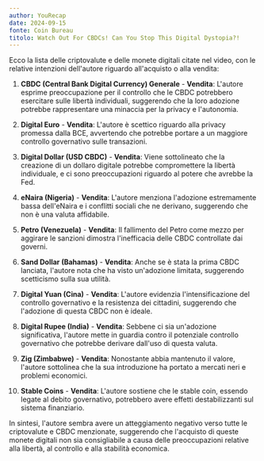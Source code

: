 ```yaml
---
author: YouRecap
date: 2024-09-15
fonte: Coin Bureau
titolo: Watch Out For CBDCs! Can You Stop This Digital Dystopia?!
---
```


Ecco la lista delle criptovalute e delle monete digitali citate nel video, con le relative intenzioni dell'autore riguardo all'acquisto o alla vendita:

1. **CBDC (Central Bank Digital Currency) Generale** - **Vendita**: L'autore esprime preoccupazione per il controllo che le CBDC potrebbero esercitare sulle libertà individuali, suggerendo che la loro adozione potrebbe rappresentare una minaccia per la privacy e l'autonomia.

2. **Digital Euro** - **Vendita**: L'autore è scettico riguardo alla privacy promessa dalla BCE, avvertendo che potrebbe portare a un maggiore controllo governativo sulle transazioni.

3. **Digital Dollar (USD CBDC)** - **Vendita**: Viene sottolineato che la creazione di un dollaro digitale potrebbe compromettere la libertà individuale, e ci sono preoccupazioni riguardo al potere che avrebbe la Fed.

4. **eNaira (Nigeria)** - **Vendita**: L'autore menziona l'adozione estremamente bassa dell'eNaira e i conflitti sociali che ne derivano, suggerendo che non è una valuta affidabile.

5. **Petro (Venezuela)** - **Vendita**: Il fallimento del Petro come mezzo per aggirare le sanzioni dimostra l'inefficacia delle CBDC controllate dai governi.

6. **Sand Dollar (Bahamas)** - **Vendita**: Anche se è stata la prima CBDC lanciata, l'autore nota che ha visto un'adozione limitata, suggerendo scetticismo sulla sua utilità.

7. **Digital Yuan (Cina)** - **Vendita**: L'autore evidenzia l'intensificazione del controllo governativo e la resistenza dei cittadini, suggerendo che l'adozione di questa CBDC non è ideale.

8. **Digital Rupee (India)** - **Vendita**: Sebbene ci sia un'adozione significativa, l'autore mette in guardia contro il potenziale controllo governativo che potrebbe derivare dall'uso di questa valuta.

9. **Zig (Zimbabwe)** - **Vendita**: Nonostante abbia mantenuto il valore, l'autore sottolinea che la sua introduzione ha portato a mercati neri e problemi economici.

10. **Stable Coins** - **Vendita**: L'autore sostiene che le stable coin, essendo legate al debito governativo, potrebbero avere effetti destabilizzanti sul sistema finanziario.

In sintesi, l'autore sembra avere un atteggiamento negativo verso tutte le criptovalute e CBDC menzionate, suggerendo che l'acquisto di queste monete digitali non sia consigliabile a causa delle preoccupazioni relative alla libertà, al controllo e alla stabilità economica.
